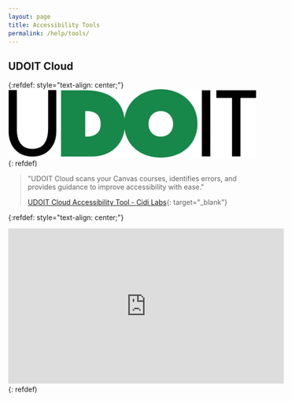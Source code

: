 ```yaml
---
layout: page
title: Accessibility Tools
permalink: /help/tools/
---
```


## UDOIT Cloud

{:refdef: style="text-align: center;"}
![UDOIT logo](../assets/img/udoit_logo.png)
{: refdef)

> "UDOIT Cloud scans your Canvas courses, identifies errors, and provides guidance to improve accessibility with ease."
>
> [UDOIT Cloud Accessibility Tool - Cidi Labs](https://cidilabs.com/landing/udoit-accessibility-tool/){: target="_blank"}

{:refdef: style="text-align: center;"}
<iframe width="560" height="315" src="https://www.youtube.com/embed/gXA4vD7wuws" title="YouTube video player" frameborder="0" allow="accelerometer; autoplay; clipboard-write; encrypted-media; gyroscope; picture-in-picture" allowfullscreen></iframe>
{: refdef)
